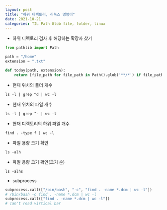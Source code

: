 ```yaml
---
layout: post
title: "하위 디렉토리, 리눅스 명령어"
date: 2021-10-21
categories: TIL Path Glob file, folder, linux
---
```


- 하위 디렉토리 검사 후 해당하는 확장자 찾기
```python
from pathlib import Path

path = "/home"
extension = ".txt"

def today(path, extension):
    return [file_path for file_path in Path().glob('**/*') if file_path.suffix == extension]
```

- 현재 위치의 폴더 개수 
```
ls -l | grep ^d | wc -l
```
- 현재 위치의 파일 개수 
```
ls -l | grep ^- | wc -l
```
- 현재 디렉토리의 하위 파일 개수 
```
find . -type f | wc -l
```
- 파일 용량 크기 확인
```
ls -alh
```

- 파일 용량 크기 확인(크기 순)
```
ls -alhs
```

- subprocess 
```python
subprocess.call(["/bin/bash", "-c", "find . -name *.dcm | wc -l"])
# /bin/bash -c find . -name *.dcm | wc -l
subprocess.call(["find . -name *.dcm | wc -l"])
# can't read virtical bar 
```